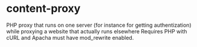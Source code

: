 content-proxy
=============
PHP proxy that runs on one server (for instance for getting authentization) while proxying a website that actually runs elsewhere
Requires PHP with cURL and Apacha must have mod_rewrite enabled.
